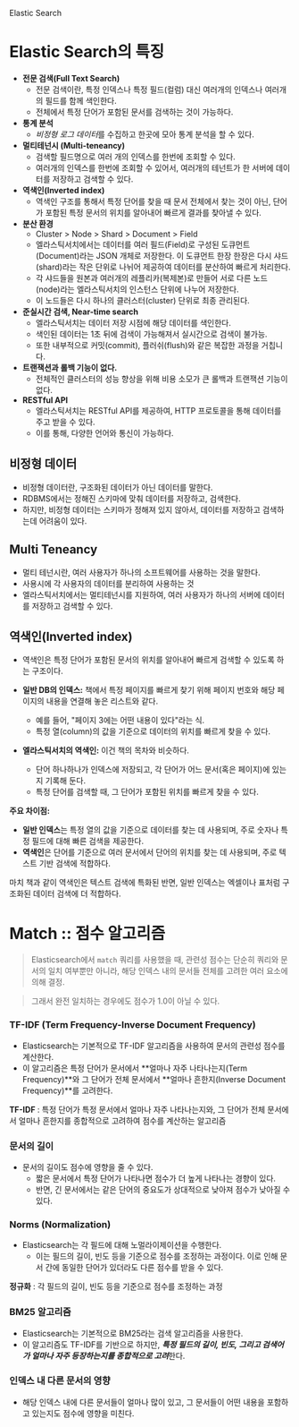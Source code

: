 Elastic Search

# Elastic Search의 특징

- **전문 검색(Full Text Search)**
    - 전문 검색이란, 특정 인덱스나 특정 필드(컬럼) 대신 여러개의 인덱스나 여러개의 필드를 함께 색인한다.
    - 전체에서 특정 단어가 포함된 문서를 검색하는 것이 가능하다.
- **통계 분석**
    - *비정형 로그 데이터*를 수집하고 한곳에 모아 통계 분석을 할 수 있다.
- **멀티테넌시 (Multi-teneancy)**
    - 검색할 필드명으로 여러 개의 인덱스를 한번에 조회할 수 있다.
    - 여러개의 인덱스를 한번에 조회할 수 있어서, 여러개의 테넌트가 한 서버에 데이터를 저장하고 검색할 수 있다.
- **역색인(Inverted index)**
    - 역색인 구조를 통해서 특정 단어를 찾을 때 문서 전체에서 찾는 것이 아닌, 단어가 포함된 특정 문서의 위치를 알아내어 빠르게 결과를 찾아낼 수 있다.
- **분산 환경**
    - Cluster > Node > Shard > Document > Field
    - 엘라스틱서치에서는 데이터를 여러 필드(Field)로 구성된 도큐먼트(Document)라는 JSON 개체로 저장한다. 이 도큐먼트 한장 한장은 다시 샤드(shard)라는 작은 단위로 나뉘어 제공하여 데이터를 분산하여 빠르게 처리한다.
    - 각 샤드들을 원본과 여러개의 레플리카(복제본)로 만들어 서로 다른 노드(node)라는 엘라스틱서치의 인스턴스 단위에 나누어 저장한다. 
    - 이 노드들은 다시 하나의 클러스터(cluster) 단위로 최종 관리된다.
- **준실시간 검색, Near-time search**
    - 엘라스틱서치는 데이터 저장 시점에 해당 데이터를 색인한다. 
    - 색인된 데이터는 1초 뒤에 검색이 가능해져서 실시간으로 검색이 불가능. 
    - 또한 내부적으로 커밋(commit), 플러쉬(flush)와 같은 복잡한 과정을 거칩니다.
- **트랜잭션과 롤백 기능이 없다.**
    - 전체적인 클러스터의 성능 향상을 위해 비용 소모가 큰 롤백과 트랜잭션 기능이 없다.
- **RESTful API**
    - 엘라스틱서치는 RESTful API를 제공하여, HTTP 프로토콜을 통해 데이터를 주고 받을 수 있다.
    - 이를 통해, 다양한 언어와 통신이 가능하다.

## 비정형 데이터

- 비정형 데이터란, 구조화된 데이터가 아닌 데이터를 말한다.
- RDBMS에서는 정해진 스키마에 맞춰 데이터를 저장하고, 검색한다.
- 하지만, 비정형 데이터는 스키마가 정해져 있지 않아서, 데이터를 저장하고 검색하는데 어려움이 있다.

## Multi Teneancy

- 멀티 테넌시란, 여러 사용자가 하나의 소프트웨어를 사용하는 것을 말한다.
- 사용시에 각 사용자의 데이터를 분리하여 사용하는 것
- 엘라스틱서치에서는 멀티테넌시를 지원하여, 여러 사용자가 하나의 서버에 데이터를 저장하고 검색할 수 있다.

## 역색인(Inverted index)

- 역색인은 특정 단어가 포함된 문서의 위치를 알아내어 빠르게 검색할 수 있도록 하는 구조이다.

- **일반 DB의 인덱스:** 책에서 특정 페이지를 빠르게 찾기 위해 페이지 번호와 해당 페이지의 내용을 연결해 놓은 리스트와 같다. 
  - 예를 들어, "페이지 3에는 어떤 내용이 있다"라는 식. 
  - 특정 열(column)의 값을 기준으로 데이터의 위치를 빠르게 찾을 수 있다.

- **엘라스틱서치의 역색인:** 이건 책의 목차와 비슷하다. 
  - 단어 하나하나가 인덱스에 저장되고, 각 단어가 어느 문서(혹은 페이지)에 있는지 기록해 둔다. 
  - 특정 단어를 검색할 때, 그 단어가 포함된 위치를 빠르게 찾을 수 있다.

**주요 차이점:**

- **일반 인덱스**는 특정 열의 값을 기준으로 데이터를 찾는 데 사용되며, 주로 숫자나 특정 필드에 대해 빠른 검색을 제공한다.
- **역색인**은 단어를 기준으로 여러 문서에서 단어의 위치를 찾는 데 사용되며, 주로 텍스트 기반 검색에 적합하다.

마치 책과 같이 역색인은 텍스트 검색에 특화된 반면, 일반 인덱스는 엑셀이나 표처럼 구조화된 데이터 검색에 더 적합하다.

# Match :: 점수 알고리즘
    
> Elasticsearch에서 `match` 쿼리를 사용했을 때, 
> 관련성 점수는 단순히 쿼리와 문서의 일치 여부뿐만 아니라, 
> 해당 인덱스 내의 문서들 전체를 고려한 여러 요소에 의해 결정. 

> 그래서 완전 일치하는 경우에도 점수가 1.0이 아닐 수 있다.
>
> 

### **TF-IDF (Term Frequency-Inverse Document Frequency)**

- Elasticsearch는 기본적으로 TF-IDF 알고리즘을 사용하여 문서의 관련성 점수를 계산한다. 
- 이 알고리즘은 특정 단어가 문서에서 **얼마나 자주 나타나는지(Term Frequency)**와 그 단어가 전체 문서에서 **얼마나 흔한지(Inverse Document Frequency)**를 고려한다.

**TF-IDF** 
: 특정 단어가 특정 문서에서 얼마나 자주 나타나는지와, 그 단어가 전체 문서에서 얼마나 흔한지를 종합적으로 고려하여 점수를 계산하는 알고리즘

### **문서의 길이**

- 문서의 길이도 점수에 영향을 줄 수 있다. 
  - 짧은 문서에서 특정 단어가 나타나면 점수가 더 높게 나타나는 경향이 있다. 
  - 반면, 긴 문서에서는 같은 단어의 중요도가 상대적으로 낮아져 점수가 낮아질 수 있다.

### **Norms (Normalization)**

- Elasticsearch는 각 필드에 대해 노멀라이제이션을 수행한다. 
  - 이는 필드의 길이, 빈도 등을 기준으로 점수를 조정하는 과정이다. 이로 인해 문서 간에 동일한 단어가 있더라도 다른 점수를 받을 수 있다.

**정규화**
: 각 필드의 길이, 빈도 등을 기준으로 점수를 조정하는 과정

### **BM25 알고리즘**

- Elasticsearch는 기본적으로 BM25라는 검색 알고리즘을 사용한다.
-  이 알고리즘도 TF-IDF를 기반으로 하지만, ***특정 필드의 길이, 빈도, 그리고 검색어가 얼마나 자주 등장하는지를 종합적으로 고려***한다.

### **인덱스 내 다른 문서의 영향**

- 해당 인덱스 내에 다른 문서들이 얼마나 많이 있고, 그 문서들이 어떤 내용을 포함하고 있는지도 점수에 영향을 미친다.

